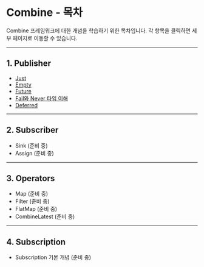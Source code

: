 # Combine - 목차

Combine 프레임워크에 대한 개념을 학습하기 위한 목차입니다. 각 항목을 클릭하면 세부 페이지로 이동할 수 있습니다.

---

## 1. Publisher

- [Just](./Combine/Publishers/Just.md)
- [Empty](./Combine/Publishers/Empty.md)
- [Future](./Combine/Publishers/Future.md)
- [Fail와 Never 타입 이해](./Combine/Publishers/Fail.md)
- [Deferred](./Combine/Publishers/Deferred.md)

---

## 2. Subscriber

- Sink (준비 중)
- Assign (준비 중)

---

## 3. Operators

- Map (준비 중)
- Filter (준비 중)
- FlatMap (준비 중)
- CombineLatest (준비 중)

---

## 4. Subscription

- Subscription 기본 개념 (준비 중)
